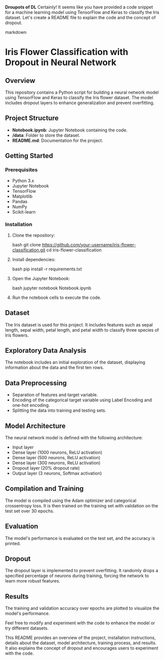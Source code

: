 **Droupots of DL**
Certainly! It seems like you have provided a code snippet for a machine learning model using TensorFlow and Keras to classify the Iris dataset. Let's create a README file to explain the code and the concept of dropout.

markdown
# Iris Flower Classification with Dropout in Neural Network

## Overview

This repository contains a Python script for building a neural network model using TensorFlow and Keras to classify the Iris flower dataset. The model includes dropout layers to enhance generalization and prevent overfitting.

## Project Structure

- **Notebook.ipynb**: Jupyter Notebook containing the code.
- **/data**: Folder to store the dataset.
- **README.md**: Documentation for the project.

## Getting Started

### Prerequisites

- Python 3.x
- Jupyter Notebook
- TensorFlow
- Matplotlib
- Pandas
- NumPy
- Scikit-learn

### Installation

1. Clone the repository:

   bash
   git clone https://github.com/your-username/iris-flower-classification.git
   cd iris-flower-classification
   

2. Install dependencies:

   bash
   pip install -r requirements.txt
   

3. Open the Jupyter Notebook:

   bash
   jupyter notebook Notebook.ipynb
   

4. Run the notebook cells to execute the code.

## Dataset

The Iris dataset is used for this project. It includes features such as sepal length, sepal width, petal length, and petal width to classify three species of Iris flowers.

## Exploratory Data Analysis

The notebook includes an initial exploration of the dataset, displaying information about the data and the first ten rows.

## Data Preprocessing

- Separation of features and target variable.
- Encoding of the categorical target variable using Label Encoding and one-hot encoding.
- Splitting the data into training and testing sets.

## Model Architecture

The neural network model is defined with the following architecture:

- Input layer
- Dense layer (1000 neurons, ReLU activation)
- Dense layer (500 neurons, ReLU activation)
- Dense layer (300 neurons, ReLU activation)
- Dropout layer (20% dropout rate)
- Output layer (3 neurons, Softmax activation)

## Compilation and Training

The model is compiled using the Adam optimizer and categorical crossentropy loss. It is then trained on the training set with validation on the test set over 30 epochs.

## Evaluation

The model's performance is evaluated on the test set, and the accuracy is printed.

## Dropout

The dropout layer is implemented to prevent overfitting. It randomly drops a specified percentage of neurons during training, forcing the network to learn more robust features.

## Results

The training and validation accuracy over epochs are plotted to visualize the model's performance.

Feel free to modify and experiment with the code to enhance the model or try different datasets.



This README provides an overview of the project, installation instructions, details about the dataset, model architecture, training process, and results. It also explains the concept of dropout and encourages users to experiment with the code.
